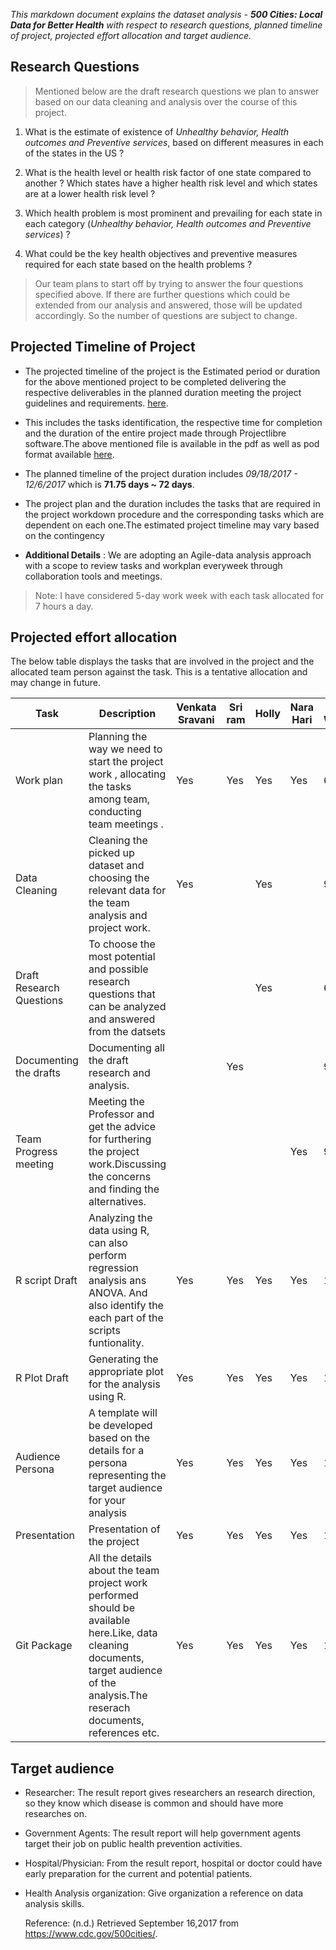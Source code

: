 _This markdown document explains the dataset analysis - **500 Cities: Local Data for Better Health** with respect to research questions, planned timeline of project, projected effort allocation and target audience._

## Research Questions

>Mentioned below are the draft research questions we plan to answer based on our data cleaning and analysis over the course of this project.

  1. What is the estimate of existence of _Unhealthy behavior, Health outcomes and Preventive services_, based on different measures in each of the states in the US ?

  2. What is the health level or health risk factor of one state compared to another ? Which states have a higher health risk level and which states are at a lower health risk level ?

  3. Which health problem is most prominent and prevailing for each state in each category (_Unhealthy behavior, Health outcomes and Preventive services_) ?

  4. What could be the key health objectives and preventive measures required for each state based on the health problems ?

>Our team plans to start off by trying to answer the four questions specified above. If there are further questions which could be extended from our analysis and answered, those will be updated accordingly. So the number of questions are subject to change.



## Projected Timeline of Project

* The projected timeline of the project is the Estimated period or duration for the above mentioned project to be completed delivering the respective deliverables in the planned duration meeting the project guidelines and requirements. [here](https://github.com/Narahari-Sundaragopalan/ISQA8086-Team-Project/blob/master/WorkPlan%20-%20DraftResearchQuestions/ProjectWorkPlan_DTDFinal.pdf).

* This includes the tasks identification, the respective time for completion and the duration of the entire project made through Projectlibre software.The above mentioned file is available in the pdf as well as pod format available [here](https://github.com/Narahari-Sundaragopalan/ISQA8086-TeamProject/blob/master/WorkPlan%20-%20DraftResearchQuestions/ProjectWorkPlan_DTDFinal.pod).

* The planned timeline of the project duration includes *09/18/2017 - 12/6/2017* which is **71.75 days ~ 72 days**.

* The project plan and the duration includes the tasks that are required in the project workdown procedure and the corresponding tasks which are dependent on each one.The estimated project timeline may vary based on the contingency 

* **Additional Details** : We are adopting an Agile-data analysis approach with a scope to review tasks and workplan everyweek through collaboration tools and meetings.

>Note: I have considered 5-day work week with each task allocated for 7 hours a day.

## Projected effort allocation

The below table displays the tasks that are involved in the project and the allocated team person against the task. This is a tentative allocation and may change in future.


| Task                      | Description                                                                                                                                                                           | Venkata Sravani | Sri ram  | Holly  | Nara Hari | Task Week |
|---------------------------|---------------------------------------------------------------------------------------------------------------------------------------------------------------------------------------|-----------------|----------|--------|-----------|-----------|
| Work plan                 | Planning  the way we need to start the project work , allocating the tasks among team, conducting team meetings .                                                                     | Yes             | Yes      | Yes    | Yes       | 6         |
| Data Cleaning             | Cleaning the picked up dataset and choosing the relevant  data for the team analysis and project work.                                                                                | Yes             |          | Yes    |           | 9         |
| Draft Research Questions  | To choose the most potential and possible research questions that can be analyzed  and answered from the datsets                                                                      |                 |          | Yes    |           | 6         |
| Documenting the drafts    | Documenting all the draft research and analysis.                                                                                                                                      |                 | Yes      |        |           | 9         |
| Team Progress meeting     | Meeting the Professor and get the advice for furthering the project work.Discussing  the concerns and finding the alternatives.                                                       |                 |          |        | Yes       | 9         |
| R script Draft            | Analyzing the data using R, can also perform regression analysis ans ANOVA. And also identify the each part of the scripts funtionality.                                              | Yes             | Yes      | Yes    | Yes       | 11        |
| R Plot Draft              | Generating the appropriate plot for the analysis  using R.                                                                                                                            | Yes             | Yes      | Yes    | Yes       | 12        |
| Audience Persona          | A template will be developed based on the details for a persona representing  the target audience for your analysis                                                                   | Yes             | Yes      | Yes    | Yes       | 14        |
| Presentation              | Presentation of the project                                                                                                                                                           | Yes             | Yes      | Yes    | Yes       | 15        |
| Git Package               | All the details about the team project work performed should be available here.Like, data cleaning documents, target audience of the analysis.The reserach documents, references etc. | Yes             | Yes      | Yes    | Yes       | 15        |









## Target audience
* Researcher: The result report gives researchers an research direction, so they know which disease is common and should have more researches on.
* Government Agents: The result report will help government agents target their job on public health prevention activities.
* Hospital/Physician: From the result report, hospital or doctor could have early preparation for the current and potential patients.
* Health Analysis organization: Give organization a reference on data analysis skills.





    Reference: (n.d.) Retrieved September 16,2017 from https://www.cdc.gov/500cities/.

